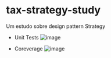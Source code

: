 # tax-strategy-study
Um estudo sobre design pattern Strategy

- Unit Tests
![image](https://user-images.githubusercontent.com/6699750/210158097-b477d215-c13d-47ff-b69b-ecba9d32b1cb.png)

- Coreverage
![image](https://user-images.githubusercontent.com/6699750/210158091-e04d10c7-0223-4840-ace8-f3a28e7f06ed.png)
